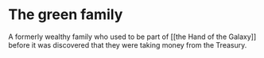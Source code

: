 # The green family

A formerly wealthy family who used to be part of [[the Hand of the Galaxy]] before it was discovered that they were taking money from the Treasury.

